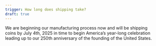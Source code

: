 ```yaml
---
trigger: How long does shipping take?
draft: true
---
```


We are beginning our manufacturing process now and will be shipping coins by July 4th, 2025 in time to begin America’s year-long celebration leading up to our 250th anniversary of the founding of the United States.